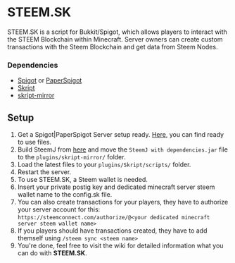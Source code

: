 # STEEM.SK
STEEM.SK is a script for Bukkit/Spigot, which allows players to interact with the STEEM Blockchain within Minecraft.
Server owners can create custom transactions with the Steem Blockchain and get data from Steem Nodes.

### Dependencies
- [Spigot](https://hub.spigotmc.org/stash/projects/SPIGOT) or [PaperSpigot](https://papermc.io/)
- [Skript](https://github.com/SkriptLang/Skript)
- [skript-mirror](https://github.com/btk5h/skript-mirror)

## Setup
1. Get a Spigot|PaperSpigot Server setup ready. [Here](https://papermc.io/), you can find ready to use files.
1. Build SteemJ from [here](https://github.com/muksihs/steem-java-api-wrapper) and move the `SteemJ with dependencies.jar` file to the `plugins/skript-mirror/` folder.
2. Load the latest files to your `plugins/Skript/scripts/` folder.
3. Restart the server.
4. To use STEEM.SK, a Steem wallet is needed.
5. Insert your private postig key and dedicated minecraft server steem wallet name to the config.sk file.
6. You can also create transactions for your players, they have to authorize your server account for this: `https://steemconnect.com/authorize/@<your dedicated minecraft server steem wallet name>`
7. If you players should have transactions created, they have to add themself using `/steem sync <steem name>`
8. You're done, feel free to visit the wiki for detailed information what you can do with **STEEM.SK**.
